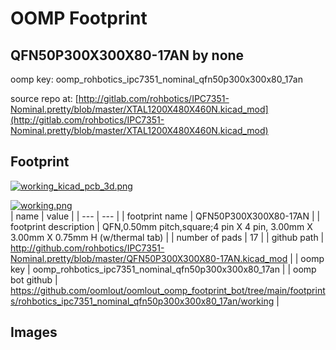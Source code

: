 # OOMP Footprint  
## QFN50P300X300X80-17AN  by none  
  
oomp key: oomp_rohbotics_ipc7351_nominal_qfn50p300x300x80_17an  
  
source repo at: [http://gitlab.com/rohbotics/IPC7351-Nominal.pretty/blob/master/XTAL1200X480X460N.kicad_mod](http://gitlab.com/rohbotics/IPC7351-Nominal.pretty/blob/master/XTAL1200X480X460N.kicad_mod)  
## Footprint  
  
[![working_kicad_pcb_3d.png](working_kicad_pcb_3d_600.png)](working_kicad_pcb_3d.png)  
  
[![working.png](working_600.png)](working.png)  
| name | value | 
| --- | --- | 
| footprint name | QFN50P300X300X80-17AN | 
| footprint description | QFN,0.50mm pitch,square;4 pin X 4 pin, 3.00mm X 3.00mm X 0.75mm H (w/thermal tab) | 
| number of pads | 17 | 
| github path | http://github.com/rohbotics/IPC7351-Nominal.pretty/blob/master/QFN50P300X300X80-17AN.kicad_mod | 
| oomp key | oomp_rohbotics_ipc7351_nominal_qfn50p300x300x80_17an | 
| oomp bot github | https://github.com/oomlout/oomlout_oomp_footprint_bot/tree/main/footprints/rohbotics_ipc7351_nominal_qfn50p300x300x80_17an/working | 
## Images  
